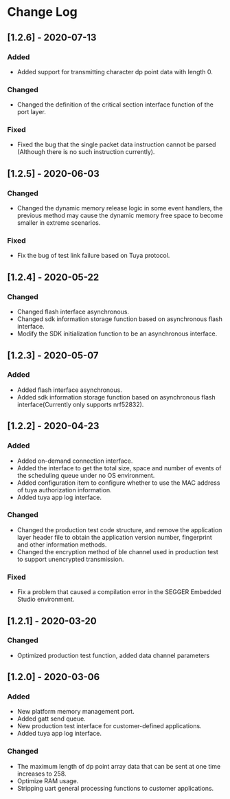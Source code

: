 
# Change Log



## [1.2.6] - 2020-07-13

### Added

- Added support for transmitting character dp point data with length 0.

### Changed

- Changed  the definition of the critical section interface function of the port layer.

### Fixed

- Fixed the bug that the single packet data instruction cannot be parsed (Although there is no such instruction currently).



## [1.2.5] - 2020-06-03

### Changed

- Changed the dynamic memory release logic in some event handlers, the previous method may cause the dynamic memory free space to become smaller in extreme scenarios.

### Fixed

- Fix the bug of test link failure based on Tuya protocol.



## [1.2.4] - 2020-05-22

### Changed

- Changed flash interface asynchronous.
- Changed sdk information storage function based on asynchronous flash interface.
- Modify the SDK initialization function to be an asynchronous interface.



## [1.2.3] - 2020-05-07

### Added
- Added flash interface asynchronous.
- Added sdk information storage function based on asynchronous flash interface(Currently only supports nrf52832).


## [1.2.2] - 2020-04-23
### Added
- Added on-demand connection interface.
- Added the interface to get the total size, space and number of events of the scheduling queue under no OS environment.
- Added configuration item to configure whether to use the MAC address of tuya authorization information.
- Added tuya app log interface.

### Changed
- Changed the production test code structure, and remove the application layer header file to obtain the application version number, fingerprint and other information methods.
- Changed the encryption method of ble channel used in production test to support unencrypted transmission.

### Fixed
- Fix a problem that caused a compilation error in the SEGGER Embedded Studio environment.

## [1.2.1] - 2020-03-20
### Changed
- Optimized production test function, added data channel parameters


## [1.2.0] - 2020-03-06
### Added
- New platform memory management port.
- Added gatt send queue.
- New production test interface for customer-defined applications.
- Added tuya app log interface.

### Changed
- The maximum length of dp point array data that can be sent at one time increases to 258.
- Optimize RAM usage.
- Stripping uart general processing functions to customer applications.

